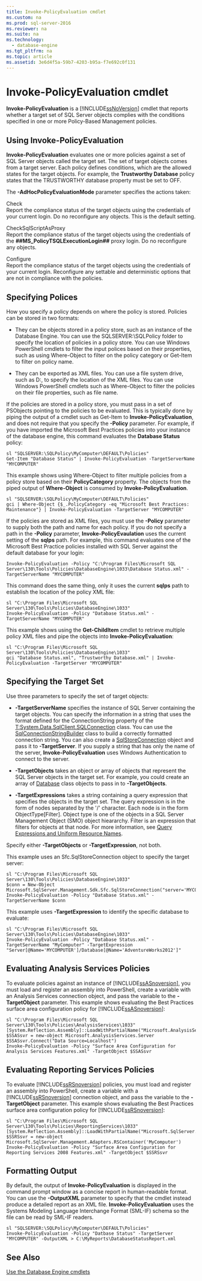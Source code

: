 ```yaml
---
title: Invoke-PolicyEvaluation cmdlet
ms.custom: na
ms.prod: sql-server-2016
ms.reviewer: na
ms.suite: na
ms.technology: 
  - database-engine
ms.tgt_pltfrm: na
ms.topic: article
ms.assetid: 3e6d4f5a-59b7-4203-b95a-f7e692c0f131
---
```

# Invoke-PolicyEvaluation cmdlet
  **Invoke\-PolicyEvaluation** is a [!INCLUDE[ssNoVersion](../../Token/Other/ssNoVersion_md.md)] cmdlet that reports whether a target set of SQL Server objects complies with the conditions specified in one or more Policy\-Based Management policies.  
  
## Using Invoke\-PolicyEvaluation  
 **Invoke\-PolicyEvaluation** evaluates one or more policies against a set of SQL Server objects called the target set. The set of target objects comes from a target server. Each policy defines conditions, which are the allowed states for the target objects. For example, the **Trustworthy Database** policy states that the TRUSTWORTHY database property must be set to OFF.  
  
 The **\-AdHocPolicyEvaluationMode** parameter specifies the actions taken:  
  
 Check  
 Report the compliance status of the target objects using the credentials of your current login. Do no reconfigure any objects. This is the default setting.  
  
 CheckSqlScriptAsProxy  
 Report the compliance status of the target objects using the credentials of the **\#\#MS\_PolicyTSQLExecutionLogin\#\#** proxy login. Do no reconfigure any objects.  
  
 Configure  
 Report the compliance status of the target objects using the credentials of your current login. Reconfigure any settable and deterministic options that are not in compliance with the policies.  
  
## Specifying Polices  
 How you specify a policy depends on where the policy is stored. Policies can be stored in two formats:  
  
-   They can be objects stored in a policy store, such as an instance of the Database Engine. You can use the SQLSERVER:\\SQLPolicy folder to specify the location of policies in a policy store. You can use Windows PowerShell cmdlets to filter the input polices based on their properties, such as using Where\-Object to filter on the policy category or Get\-Item to filter on policy name.  
  
-   They can be exported as XML files. You can use a file system drive, such as D:, to specify the location of the XML files. You can use Windows PowerShell cmdlets such as Where\-Object to filter the policies on their file properties, such as file name.  
  
 If the policies are stored in a policy store, you must pass in a set of PSObjects pointing to the policies to be evaluated. This is typically done by piping the output of a cmdlet such as Get\-Item to **Invoke\-PolicyEvaluation**, and does not require that you specify the **\-Policy** parameter. For example, if you have imported the Microsoft Best Practices policies into your instance of the database engine, this command evaluates the **Database Status** policy:  
  
```  
sl "SQLSERVER:\SQLPolicy\MyComputer\DEFAULT\Policies"  
Get-Item "Database Status" | Invoke-PolicyEvaluation -TargetServerName "MYCOMPUTER"  
```  
  
 This example shows using Where\-Object to filter multiple policies from a policy store based on their **PolicyCategory** property. The objects from the piped output of **Where\-Object** is consumed by **Invoke\-PolicyEvaluation**.  
  
```  
sl "SQLSERVER:\SQLPolicy\MyComputer\DEFAULT\Policies"  
gci | Where-Object {$_.PolicyCategory -eq "Microsoft Best Practices: Maintenance"} | Invoke-PolicyEvaluation -TargetServer "MYCOMPUTER"  
```  
  
 If the policies are stored as XML files, you must use the **\-Policy** parameter to supply both the path and name for each policy. If you do not specify a path in the **\-Policy** parameter, **Invoke\-PolicyEvaulation** uses the current setting of the **sqlps** path. For example, this command evaluates one of the Microsoft Best Practice policies installed with SQL Server against the default database for your login:  
  
```  
Invoke-PolicyEvaluation -Policy "C:\Program Files\Microsoft SQL Server\130\Tools\Policies\DatabaseEngine\1033\Database Status.xml" -TargetServerName "MYCOMPUTER"  
```  
  
 This command does the same thing, only it uses the current **sqlps** path to establish the location of the policy XML file:  
  
```  
sl "C:\Program Files\Microsoft SQL Server\130\Tools\Policies\DatabaseEngine\1033"  
Invoke-PolicyEvaluation -Policy "Database Status.xml" -TargetServerName "MYCOMPUTER"  
```  
  
 This example shows using the **Get\-ChildItem** cmdlet to retrieve multiple policy XML files and pipe the objects into **Invoke\-PolicyEvaluation**:  
  
```  
sl "C:\Program Files\Microsoft SQL Server\130\Tools\Policies\DatabaseEngine\1033"  
gci "Database Status.xml", "Trustworthy Database.xml" | Invoke-PolicyEvaluation -TargetServer "MYCOMPUTER"  
```  
  
## Specifying the Target Set  
 Use three parameters to specify the set of target objects:  
  
-   **\-TargetServerName** specifies the instance of SQL Server containing the target objects. You can specify the information in a string that uses the format defined for the ConnectionString property of the [T:System.Data.SqlClient.SQLConnection](assetId:///T:System.Data.SqlClient.SQLConnection) class. You can use the [SqlConnectionStringBuilder](assetId:///T:System.Data.SqlClient.SqlConnectionStringBuilder) class to build a correctly formatted connection string. You can also create a [SqlStoreConnection](assetId:///T:Microsoft.SqlServer.Management.Sdk.Sfc.SqlStoreConnection) object and pass it to **\-TargetServer**. If you supply a string that has only the name of the server, **Invoke\-PolicyEvaluation** uses Windows Authentication to connect to the server.  
  
-   **\-TargetObjects** takes an object or array of objects that represent the SQL Server objects in the target set. For example, you could create an array of [Database](assetId:///T:Microsoft.SqlServer.Management.Smo.Database) class objects to pass in to **\-TargetObjects**.  
  
-   **\-TargetExpressions** takes a string containing a query expression that specifies the objects in the target set. The query expression is in the form of nodes separated by the '\/' character. Each node is in the form ObjectType\[Filter\]. Object type is one of the objects in a SQL Server Management Object \(SMO\) object hieararchy. Filter is an expression that filters for objects at that node. For more information, see [Query Expressions and Uniform Resource Names](../../Topics/TopicNameNotContainA/Query-Expressions-and-Uniform-Resource-Names.md).  
  
 Specify either **\-TargetObjects** or **\-TargetExpression**, not both.  
  
 This example uses an Sfc.SqlStoreConnection object to specify the target server:  
  
```  
sl "C:\Program Files\Microsoft SQL Server\130\Tools\Policies\DatabaseEngine\1033"  
$conn = New-Object Microsoft.SqlServer.Management.Sdk.Sfc.SqlStoreConnection("server='MYCOMPUTER';Trusted_Connection=True")  
Invoke-PolicyEvaluation -Policy "Database Status.xml" -TargetServerName $conn  
```  
  
 This example uses **\-TargetExpression** to identify the specific database to evaluate:  
  
```  
sl "C:\Program Files\Microsoft SQL Server\130\Tools\Policies\DatabaseEngine\1033"  
Invoke-PolicyEvaluation -Policy "Database Status.xml" -TargetServerName "MyComputer" -TargetExpression "Server[@Name='MYCOMPUTER']/Database[@Name='AdventureWorks2012']"  
```  
  
## Evaluating Analysis Services Policies  
 To evaluate policies against an instance of [!INCLUDE[ssASnoversion](../../Token/Other/ssASnoversion_md.md)], you must load and register an assembly into PowerShell, create a variable with an Analysis Services connection object, and pass the variable to the **\-TargetObject** parameter. This example shows evaluating the Best Practices surface area configuration policy for [!INCLUDE[ssASnoversion](../../Token/Other/ssASnoversion_md.md)]:  
  
```  
sl "C:\Program Files\Microsoft SQL Server\130\Tools\Policies\AnalysisServices\1033"  
[System.Reflection.Assembly]::LoadWithPartialName("Microsoft.AnalysisServices")  
$SSASsvr = new-object Microsoft.AnalysisServices.Server  
$SSASsvr.Connect("Data Source=Localhost")  
Invoke-PolicyEvaluation -Policy "Surface Area Configuration for Analysis Services Features.xml" -TargetObject $SSASsvr  
```  
  
## Evaluating Reporting Services Policies  
 To evaluate [!INCLUDE[ssRSnoversion](../../Token/Other/ssRSnoversion_md.md)] policies, you must load and register an assembly into PowerShell, create a variable with a [!INCLUDE[ssRSnoversion](../../Token/Other/ssRSnoversion_md.md)] connection object, and pass the variable to the **\-TargetObject** parameter. This example shows evaluating the Best Practices surface area configuration policy for [!INCLUDE[ssRSnoversion](../../Token/Other/ssRSnoversion_md.md)]:  
  
```  
sl "C:\Program Files\Microsoft SQL Server\130\Tools\Policies\ReportingServices\1033"  
[System.Reflection.Assembly]::LoadWithPartialName("Microsoft.SqlServer.Dmf.Adapters")  
$SSRSsvr = new-object Microsoft.SqlServer.Management.Adapters.RSContainer('MyComputer')  
Invoke-PolicyEvaluation -Policy "Surface Area Configuration for Reporting Services 2008 Features.xml" -TargetObject $SSRSsvr  
```  
  
## Formatting Output  
 By default, the output of **Invoke\-PolicyEvaluation** is displayed in the command prompt window as a concise report in human\-readable format. You can use the **\-OutputXML** parameter to specify that the cmdlet instead produce a detailed report as an XML file. **Invoke\-PolicyEvaluation** uses the Systems Modeling Language Interchange Format \(SML\-IF\) schema so the file can be read by SML\-IF readers.  
  
```  
sl "SQLSERVER:\SQLPolicy\MyComputer\DEFAULT\Policies"  
Invoke-PolicyEvaluation -Policy "Datbase Status" -TargetServer "MYCOMPUTER" -OutputXML > C:\MyReports\DatabaseStatusReport.xml  
```  
  
## See Also  
 [Use the Database Engine cmdlets](../../Topics/TopicNameNotContainA/Use-the-Database-Engine-cmdlets.md)  
  
  